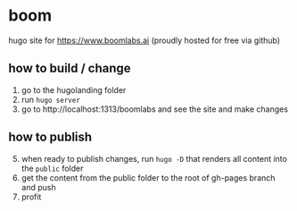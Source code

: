# boom
hugo site for https://www.boomlabs.ai (proudly hosted for free via github)

## how to build / change

1. go to the hugolanding folder
2. run `hugo server`
3. go to http://localhost:1313/boomlabs and see the site and make changes

## how to publish

5. when ready to publish changes, run `hugo -D` that renders all content into the `public` folder
6. get the content from the public folder to the root of gh-pages branch and push
7. profit
